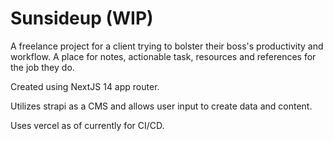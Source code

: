 # Sunsideup (WIP)
A freelance project for a client trying to bolster their boss's productivity and workflow. A place for notes, actionable task, resources and references for the job they do. 

Created using NextJS 14 app router.

Utilizes strapi as a CMS and allows user input to create data and content.

Uses vercel as of currently for CI/CD.
